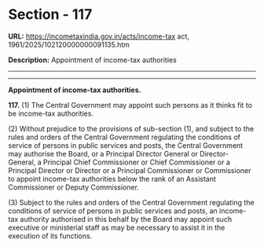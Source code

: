 # Section - 117

**URL:** https://incometaxindia.gov.in/acts/income-tax act, 1961/2025/102120000000091135.htm

**Description:** Appointment of income-tax authorities

---

****

**Appointment of income-tax authorities.**

**117.** (1) The Central Government may appoint such persons as it thinks fit to be income-tax authorities.

(2) Without prejudice to the provisions of sub-section (1), and subject to the rules and orders of the Central Government regulating the conditions of service of persons in public services and posts, the Central Government may authorise the Board, or a Principal Director General or Director-General, a Principal Chief Commissioner or Chief Commissioner or a Principal Director or Director or a Principal Commissioner or Commissioner to appoint income-tax authorities below the rank of an Assistant Commissioner or Deputy Commissioner.

(3) Subject to the rules and orders of the Central Government regulating the conditions of service of persons in public services and posts, an income-tax authority authorised in this behalf by the Board may appoint such executive or ministerial staff as may be necessary to assist it in the execution of its functions.
